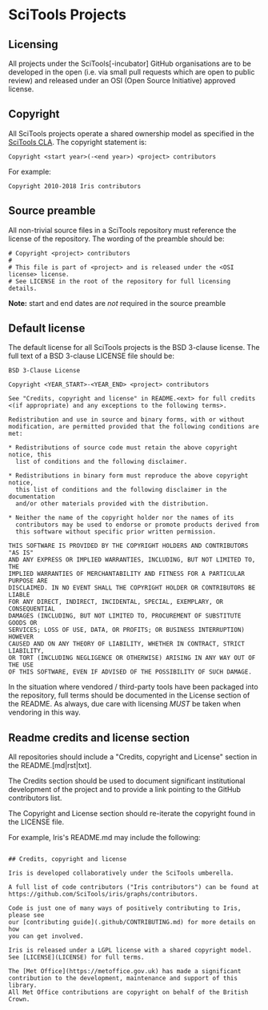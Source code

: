 # SciTools Projects

## Licensing

All projects under the SciTools[-incubator] GitHub organisations are to be
developed in the open (i.e. via small pull requests which are open to
public review) and released under an OSI (Open Source Initiative) approved
license.


## Copyright

All SciTools projects operate a shared ownership model as specified
in the [SciTools CLA](https://scitools.org.uk/cla/v4).
The copyright statement is:

```
Copyright <start year>(-<end year>) <project> contributors
```

For example:

```
Copyright 2010-2018 Iris contributors
```


## Source preamble

All non-trivial source files in a SciTools repository must reference the
license of the repository. The wording of the preamble should be:

```
# Copyright <project> contributors
#
# This file is part of <project> and is released under the <OSI license> license.
# See LICENSE in the root of the repository for full licensing details.
```

**Note:** start and end dates are *not* required in the source preamble


## Default license

The default license for all SciTools projects is the BSD 3-clause license. 
The full text of a BSD 3-clause LICENSE file should be:

```
BSD 3-Clause License

Copyright <YEAR_START>-<YEAR_END> <project> contributors

See "Credits, copyright and license" in README.<ext> for full credits
<(if appropriate) and any exceptions to the following terms>.

Redistribution and use in source and binary forms, with or without
modification, are permitted provided that the following conditions are met:

* Redistributions of source code must retain the above copyright notice, this
  list of conditions and the following disclaimer.

* Redistributions in binary form must reproduce the above copyright notice,
  this list of conditions and the following disclaimer in the documentation
  and/or other materials provided with the distribution.

* Neither the name of the copyright holder nor the names of its
  contributors may be used to endorse or promote products derived from
  this software without specific prior written permission.

THIS SOFTWARE IS PROVIDED BY THE COPYRIGHT HOLDERS AND CONTRIBUTORS "AS IS"
AND ANY EXPRESS OR IMPLIED WARRANTIES, INCLUDING, BUT NOT LIMITED TO, THE
IMPLIED WARRANTIES OF MERCHANTABILITY AND FITNESS FOR A PARTICULAR PURPOSE ARE
DISCLAIMED. IN NO EVENT SHALL THE COPYRIGHT HOLDER OR CONTRIBUTORS BE LIABLE
FOR ANY DIRECT, INDIRECT, INCIDENTAL, SPECIAL, EXEMPLARY, OR CONSEQUENTIAL
DAMAGES (INCLUDING, BUT NOT LIMITED TO, PROCUREMENT OF SUBSTITUTE GOODS OR
SERVICES; LOSS OF USE, DATA, OR PROFITS; OR BUSINESS INTERRUPTION) HOWEVER
CAUSED AND ON ANY THEORY OF LIABILITY, WHETHER IN CONTRACT, STRICT LIABILITY,
OR TORT (INCLUDING NEGLIGENCE OR OTHERWISE) ARISING IN ANY WAY OUT OF THE USE
OF THIS SOFTWARE, EVEN IF ADVISED OF THE POSSIBILITY OF SUCH DAMAGE.
```


In the situation where vendored / third-party tools have been packaged
into the repository, full terms should be documented in the License section of
the README.
As always, due care with licensing *MUST* be taken when vendoring in this way.


## Readme credits and license section

All repositories should include a "Credits, copyright and License"
section in the README.[md|rst|txt].

The Credits section should be used to document significant institutional
development of the project and to provide a link
pointing to the GitHub contributors list.

The Copyright and License section should re-iterate the copyright found
in the LICENSE file.

For example, Iris's README.md may include the following:

```

## Credits, copyright and license

Iris is developed collaboratively under the SciTools umberella.

A full list of code contributors ("Iris contributors") can be found at
https://github.com/SciTools/iris/graphs/contributors.

Code is just one of many ways of positively contributing to Iris, please see
our [contributing guide](.github/CONTRIBUTING.md) for more details on how
you can get involved.

Iris is released under a LGPL license with a shared copyright model.
See [LICENSE](LICENSE) for full terms.

The [Met Office](https://metoffice.gov.uk) has made a significant
contribution to the development, maintenance and support of this library.
All Met Office contributions are copyright on behalf of the British Crown.

```

